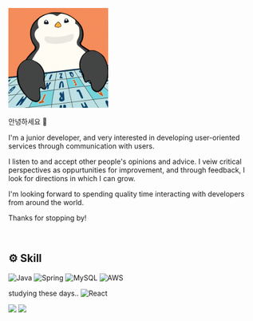 
<a href="https://github.com/jaeyumn"><img src="./static/giphy.gif" width="200"/></a>
 
<!-- introduce -->
안녕하세요 👋

I'm a junior developer, and very interested in developing user-oriented services through communication with users.

I listen to and accept other people's opinions and advice. I veiw critical perspectives as oppurtunities for improvement, and through feedback, I look for directions in which I can grow.

I'm looking forward to spending quality time interacting with developers from around the world.

Thanks for stopping by!

<br/>

<!-- Skill Stack -->
## ⚙️ Skill
![Java](https://img.shields.io/badge/java-%23ED8B00.svg?style=for-the-badge&logo=openjdk&logoColor=white)
![Spring](https://img.shields.io/badge/spring-%236DB33F.svg?style=for-the-badge&logo=spring&logoColor=white)
![MySQL](https://img.shields.io/badge/mysql-4479A1?style=for-the-badge&logo=mysql&logoColor=white)
![AWS](https://img.shields.io/badge/AWS-%23FF9900.svg?style=for-the-badge&logo=amazon-aws&logoColor=white)

studying these days..
![React](https://img.shields.io/badge/react-%2320232a.svg?style=for-the-badge&logo=react&logoColor=%2361DAFB)

<img src="http://mazassumnida.wtf/api/v2/generate_badge?boj=wkdrngodsla" width="350" height="auto" />
<img src="https://github-readme-stats.vercel.app/api/top-langs/?username=jaeyumn&layout=compact" width="350" height="auto" />
